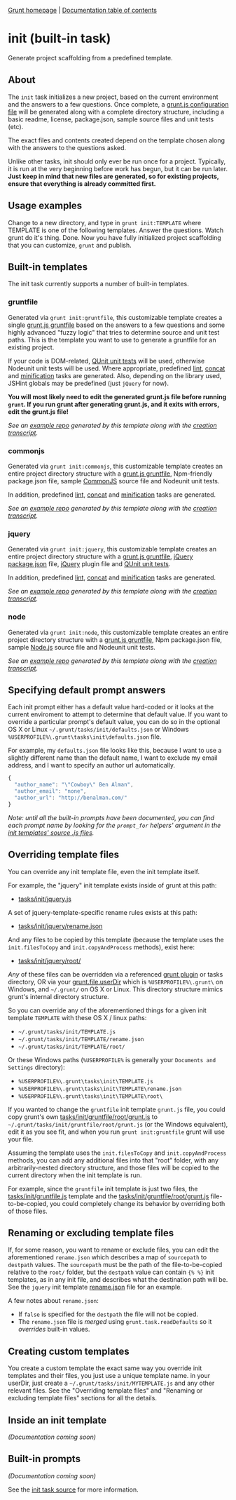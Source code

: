 [Grunt homepage](https://github.com/cowboy/grunt) | [Documentation table of contents](toc.md)

# init (built-in task)
Generate project scaffolding from a predefined template.

## About

The `init` task initializes a new project, based on the current environment and the answers to a few questions. Once complete, a [grunt.js configuration file](getting_started.md) will be generated along with a complete directory structure, including a basic readme, license, package.json, sample source files and unit tests (etc).

The exact files and contents created depend on the template chosen along with the answers to the questions asked.

Unlike other tasks, init should only ever be run once for a project. Typically, it is run at the very beginning before work has begun, but it can be run later. **Just keep in mind that new files are generated, so for existing projects, ensure that everything is already committed first.**

## Usage examples

Change to a new directory, and type in `grunt init:TEMPLATE` where TEMPLATE is one of the following templates. Answer the questions. Watch grunt do it's thing. Done. Now you have fully initialized project scaffolding that you can customize, `grunt` and publish.

## Built-in templates

The init task currently supports a number of built-in templates.

### gruntfile
Generated via `grunt init:gruntfile`, this customizable template creates a single [grunt.js gruntfile](getting_started.md) based on the answers to a few questions and some highly advanced "fuzzy logic" that tries to determine source and unit test paths. This is the template you want to use to generate a gruntfile for an existing project.

If your code is DOM-related, [QUnit unit tests](task_qunit.md) will be used, otherwise Nodeunit unit tests will be used. Where appropriate, predefined [lint](task_lint.md), [concat](task_concat.md) and [minification](task_min.md) tasks are generated. Also, depending on the library used, JSHint globals may be predefined (just `jQuery` for now).

**You will most likely need to edit the generated grunt.js file before running `grunt`. If you run grunt after generating grunt.js, and it exits with errors, edit the grunt.js file!**

_See an [example repo](https://github.com/cowboy/grunt-gruntfile-example/tree/HEAD~1) generated by this template along with the [creation transcript](https://github.com/cowboy/grunt-gruntfile-example/blob/master/README.md)._

### commonjs
Generated via `grunt init:commonjs`, this customizable template creates an entire project directory structure with a [grunt.js gruntfile](getting_started.md), Npm-friendly package.json file, sample [CommonJS](http://www.commonjs.org/) source file and Nodeunit unit tests.

In addition, predefined [lint](task_lint.md), [concat](task_concat.md) and [minification](task_min.md) tasks are generated.

_See an [example repo](https://github.com/cowboy/grunt-commonjs-example/tree/HEAD~1) generated by this template along with the [creation transcript](https://github.com/cowboy/grunt-commonjs-example/blob/master/README.md)._

### jquery
Generated via `grunt init:jquery`, this customizable template creates an entire project directory structure with a [grunt.js gruntfile](getting_started.md), [jQuery package.json](https://github.com/jquery/plugins.jquery.com/blob/master/docs/package.md) file, [jQuery](http://jquery.com/) plugin file and [QUnit unit tests](task_qunit.md).

In addition, predefined [lint](task_lint.md), [concat](task_concat.md) and [minification](task_min.md) tasks are generated.

_See an [example repo](https://github.com/cowboy/grunt-jquery-example/tree/HEAD~1) generated by this template along with the [creation transcript](https://github.com/cowboy/grunt-jquery-example/blob/master/README.md)._

### node
Generated via `grunt init:node`, this customizable template creates an entire project directory structure with a [grunt.js gruntfile](getting_started.md), Npm package.json file, sample [Node.js](http://nodejs.org/) source file and Nodeunit unit tests.

_See an [example repo](https://github.com/cowboy/grunt-node-example/tree/HEAD~1) generated by this template along with the [creation transcript](https://github.com/cowboy/grunt-node-example/blob/master/README.md)._

## Specifying default prompt answers
Each init prompt either has a default value hard-coded or it looks at the current enviroment to attempt to determine that default value. If you want to override a particular prompt's default value, you can do so in the optional OS X or Linux `~/.grunt/tasks/init/defaults.json` or Windows `%USERPROFILE%\.grunt\tasks\init\defaults.json` file.

For example, my `defaults.json` file looks like this, because I want to use a slightly different name than the default name, I want to exclude my email address, and I want to specify an author url automatically.

```javascript
{
  "author_name": "\"Cowboy\" Ben Alman",
  "author_email": "none",
  "author_url": "http://benalman.com/"
}
```

_Note: until all the built-in prompts have been documented, you can find each prompt name by looking for the `prompt_for` helpers' argument in the [init templates' source .js files](../tasks/init)._

## Overriding template files
You can override any init template file, even the init template itself.

For example, the "jquery" init template exists inside of grunt at this path:

* [tasks/init/jquery.js](../tasks/init/jquery.js)

A set of jquery-template-specific rename rules exists at this path:

* [tasks/init/jquery/rename.json](../tasks/init/jquery/rename.json)

And any files to be copied by this template (because the template uses the `init.filesToCopy` and `init.copyAndProcess` methods), exist here:

* [tasks/init/jquery/root/](../tasks/init/jquery/root)

_Any_ of these files can be overridden via a referenced [grunt plugin](plugins.md) or tasks directory, OR via your [grunt.file.userDir](api_file.md) which is `%USERPROFILE%\.grunt\` on Windows, and `~/.grunt/` on OS X or Linux. This directory structure mimics grunt's internal directory structure.

So you can override any of the aforementioned things for a given init template `TEMPLATE` with these OS X / linux paths:

* `~/.grunt/tasks/init/TEMPLATE.js`
* `~/.grunt/tasks/init/TEMPLATE/rename.json`
* `~/.grunt/tasks/init/TEMPLATE/root/`

Or these Windows paths (`%USERPROFILE%` is generally your `Documents and Settings` directory):

* `%USERPROFILE%\.grunt\tasks\init\TEMPLATE.js`
* `%USERPROFILE%\.grunt\tasks\init\TEMPLATE\rename.json`
* `%USERPROFILE%\.grunt\tasks\init\TEMPLATE\root\`

If you wanted to change the `gruntfile` init template `grunt.js` file, you could copy grunt's own [tasks/init/gruntfile/root/grunt.js](../tasks/init/gruntfile/root/grunt.js) to `~/.grunt/tasks/init/gruntfile/root/grunt.js` (or the Windows equivalent), edit it as you see fit, and when you run `grunt init:gruntfile` grunt will use your file.

Assuming the template uses the `init.filesToCopy` and `init.copyAndProcess` methods, you can add any additional files into that "root" folder, with any arbitrarily-nested directory structure, and those files will be copied to the current directory when the init template is run.

For example, since the `gruntfile` init template is just two files, the [tasks/init/gruntfile.js](../tasks/init/gruntfile.js) template and the [tasks/init/gruntfile/root/grunt.js](../tasks/init/gruntfile/root/grunt.js) file-to-be-copied, you could completely change its behavior by overriding both of those files.

## Renaming or excluding template files
If, for some reason, you want to rename or exclude files, you can edit the aforementioned `rename.json` which describes a map of `sourcepath` to `destpath` values. The `sourcepath` must be the path of the file-to-be-copied relative to the `root/` folder, but the `destpath` value can contain `{% %}` init templates, as in any init file, and describes what the destination path will be. See the `jquery` init template [rename.json](../tasks/init/jquery/rename.json) file for an example.

A few notes about `rename.json`:

* If `false` is specified for the `destpath` the file will not be copied.
* The `rename.json` file is _merged_ using `grunt.task.readDefaults` so it _overrides_ built-in values.

## Creating custom templates
You create a custom template the exact same way you override init templates and their files, you just use a unique template name. in your userDir, just create a `~/.grunt/tasks/init/MYTEMPLATE.js` and any other relevant files. See the "Overriding template files" and "Renaming or excluding template files" sections for all the details.

## Inside an init template
_(Documentation coming soon)_

## Built-in prompts
_(Documentation coming soon)_

See the [init task source](../tasks/init.js) for more information.
